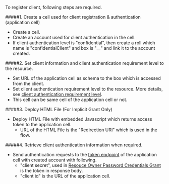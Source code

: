 To register client, following steps are required.

#####1. Create a cell used for client registration & authentication (application cell)
* Create a cell.
* Create an account used for client authentication in the cell.
* If client authentication level is "confidential", then create a roll which name is "confidentialClient" and box is "\__" and link it to the account created.

#####2. Set client information and client authentication requirement level to the resource.
* Set URL of the application cell as schema to the box which is accessed from the client.
* Set client authentication requirement level to the resource. More details, see [ client authentication requirement level]().
* This cell can be same cell of the application cell or not.

#####3. Deploy HTML File (For Implicit Grant Only)
* Deploy HTML File with embedded Javascript which returns access token to the application cell.
  * URL of the HTML File is the "Redirection URI" which is used in the flow.

#####4. Retrieve client authentication information when required.

* Send authentication requests to the [token endpoint](#tokenendpoint) of the application cell with created account with following.
  * "client secret", used in [Resouce Owner Password Credentials Grant]() is the token in response body.
  * "client id" is the URL of the application cell.
